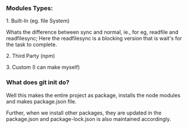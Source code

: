 ### Modules Types:

1\. Built-In (eg. file System)

Whats the difference between sync and normal, ie., for eg, readfile and readfilesync; Here the readfilesync is a blocking version that is wait's for the task to complete.

2\. Third Party (npm)

3\. Custom (I can make myself)

### What does git init do?

Well this makes the entire project as package, installs the node modules and makes package.json file.

Further, when we install other packages, they are updated in the package.json and package-lock.json is also maintained accordingly.

